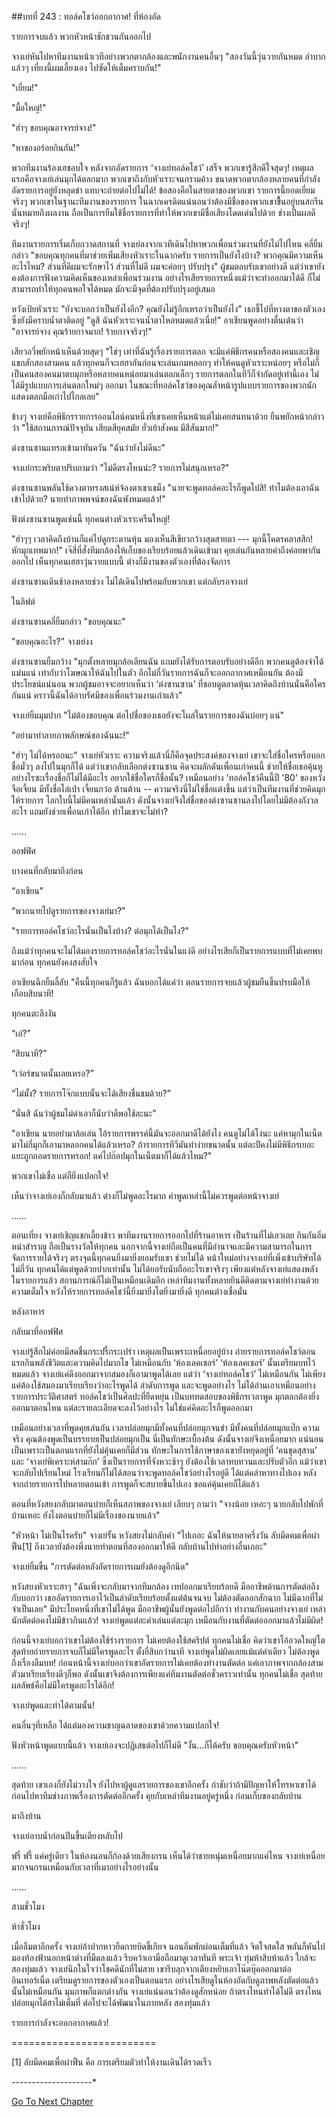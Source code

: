 ##บทที่ 243 : ทอล์คโชว์ออกอากาศ!
ที่ห้องอัด

รายการจบแล้ว พวกหัวหน้าชักชวนกันออกไป

จางเย่หันไปหาทีมงานหน้าเวทีอย่างพวกตากล้องและพนักงานคนอื่นๆ "สองวันนี้วุ่นวายกันหมด ลำบากแล้วๆ เที่ยงนี้ผมเลี้ยงเอง ไปซัดให้เต็มคราบกัน!"

"เยี่ยม!"

"มื้อใหญ่!"

"ฮ่าๆ ขอบคุณอาจารย์จาง!"

"หาของอร่อยกินกัน!"

พวกทีมงานร้องเฮชอบใจ หลังจากอัดรายการ ‘จางเย่ทอล์คโชว์’ เสร็จ พวกเขารู้สึกดีใจสุดๆ! เหตุผลแรกคือจางเย่เล่นมุกได้ตลกมาก พวกเขาถึงกับหัวเราะจนกรามค้าง ขนาดพวกตากล้องหลายคนที่กำลังอัดรายการอยู่ยังหลุดขำ แทบจะถ่ายต่อไปไม่ได้! ข้อสองคือในสายตาของพวกเขา รายการนี้ยอดเยี่ยมจริงๆ พวกเขาในฐานะทีมงานของรายการ ในฉากเครดิตแน่นอนว่าต้องมีชื่อของพวกเขาขืึ้นอยู่บนสกรีน นั่นหมายถึงผลงาน ถือเป็นการยืมใช้ชื่อรายการที่ทำให้พวกเขามีชื่อเสียงโดดเด่นไปด้วย ช่างเป็นผลดีจริงๆ!

ทีมงานรายการเริ่มเก็บกวาดสถานที่
จางเย่ลงจากเวทีเดินไปหาพวกเพื่อนร่วมงานที่ยังไม่ไปไหน คลี่ยิ้มกล่าว "ขอบคุณทุกคนที่มาช่วยเพิ่มเสียงหัวเราะในฉากครับ รายการเป็นยังไงบ้าง? พวกคุณมีความเห็นอะไรไหม? ส่วนที่ดีผมจะรักษาไว้ ส่วนที่ไม่ดี ผมจะค่อยๆ ปรับปรุง" ผู้ชมตอบรับเขาอย่างดี แต่ว่าเขายังคงต้องการฟังความคิดเห็นของเหล่าเพื่อนร่วมงาน อย่างไรเสียรายการหนึ่งแม้ว่าจะทำออกมาได้ดี ก็ไม่สามารถทำให้ทุกคนพอใจได้หมด มักจะมีจุดที่ต้องปรับปรุงอยู่เสมอ

หวังเป้ยหัวเราะ "ยังจะบอกว่าเป็นยังไงอีก? คุณยังไม่รู้อีกเหรอว่าเป็นยังไง" เธอชี้ไปที่หางตาของตัวเองซึ่งยังมีคราบน้ำตาติดอยู่ "ดูสิ ฉันหัวเราะจนน้ำตาไหลหมดแล้วเนี่ย!"
อาเชียนพูดอย่างตื่นเต้นว่า "อาจารย์จาง คุณร้ายกาจมาก! ร้ายกาจจริงๆ!"

เสียวอวี่พยักหน้าเห็นด้วยสุดๆ "ใช่ๆ เท่าที่ฉันรู้เรื่องรายการตลก จะมีแค่พิธีกรคนหรือสองคนและเชิญแขกสักสองสามคน แล้วทุกคนก็จะเฮฮากันก่อนจะเล่นเกมหลอกๆ ทำให้คนดูหัวเราะหน่อยๆ หรือไม่ก็เป็นคนสองคนมาตบมุกหรือหลายคนหน่อยมาเล่นตลกเล็กๆ รายการตลกในทีวีก็จำกัดอยู่เท่านี้เอง ไม่ได้มีรูปแบบการเล่นตลกใหม่ๆ ออกมา ในขณะที่ทอล์คโชว์ของคุณล้ำหน้ารูปแบบรายการของพวกนักแสดงตลกมือเก่าไปไกลเลย"

ข้างๆ จางเย่คือพิธีกรรายการออนไลน์คนหนึ่งที่เขาเคยเห็นหน้าแต่ไม่เคยสนทนาด้วย ยืนพยักหน้ากล่าวว่า "ใช้สถานการณ์ปัจจุบัน เสียดสียุคสมัย ยั่วเย้าสังคม มีสีสันมาก!"

ต่งซานซานแทรกเข้ามาทันควัน "ฉันว่ายังไม่ดีนะ"

จางเย่กระพริบตาปริบถามว่า "ไม่ดีตรงไหนน่ะ? รายการไม่สนุกเหรอ?"

ต่งซานซานพลันใช้ดวงตาทรงสเน่ห์จ้องตาเขาเขม็ง "นายจะพูดทอล์คอะไรก็พูดไปสิ! ทำไมต้องเอาฉันเข้าไปด้วย? นายทำภาพพจน์ของฉันพังหมดแล้ว!"

ฟังต่งซานซานพูดเช่นนี้ ทุกคนต่างหัวเราะครืนใหญ่!

"ฮ่าๆๆ เวลาคิดถึงบ้านก็แค่ไปดูกระดานหุ้น มองเห็นสีเขียวกว้างสุดสายตา --- มุกนี้โคตรคลาสสิก! หักมุกเทพมาก!" เจ๊สี่ที่สั่งทีมกล้องให้เก็บของเรียบร้อยแล้วเดินเข้ามา
คุยเล่นกันหลายคำถึงค่อยพากันออกไป เห็นทุกคนเฮฮาวุ่นวายแบบนี้ ต่างก็มีงานของตัวเองที่ต้องจัดการ

ต่งซานซานเดินช้าลงหลายช่วง ไม่ได้เดินไปพร้อมกับพวกเขา แต่กลับรอจางเย่

ในลิฟต์

ต่งซานซานคลี่ยิ้มกล่าว "ขอบคุณนะ"

"ขอบคุณอะไร?" จางเย่งง

ต่งซานซานยิ้มกว้าง "มุกตั้งหลายมุกล้อเลียนฉัน แถมยังได้รับการตอบรับอย่างดีอีก พวกคนดูต้องจำได้แม่นแน่ เท่ากับว่าโฆษณาให้ฉันไปในตัว อีกไม่กี่วันรายการฉันก็จะออกอากาศเหมือนกัน ต้องมีประโยชน์แน่นอน พวกผู้ชมอาจจะอยากเห็นว่า ‘ต่งซานซาน’ ที่ชอบดูตลาดหุ้นเวลาคิดถึงบ้านนั่นคือใครกันแน่ คราวนี้ฉันได้อาบรัศมีของเพื่อนร่วมงานเก่าแล้ว"

จางเย่ยิ้มมุมปาก "ไม่ต้องขอบคุณ ต่อไปชื่อของเธอยังจะโผล่ในรายการของฉันบ่อยๆ แน่"

"อย่ามาทำลายภาพลักษณ์ของฉันนะ!"

"ฮ่าๆ ไม่ได้หรอกนะ" จางเย่หัวเราะ
ความจริงแล้วนี่ก็คือจุดประสงค์ของจางเย่ เขาจะใส่ชื่อใครหรือบอกชื่อมั่วๆ ลงไปในมุกก็ได้ แต่ว่าเขากลับเลือกต่งซานซาน คิดจะผลักดันเพื่อนเก่าคนนี้ ช่วยให้ชื่อเธอคุ้นหู อย่างไรซะเรื่องชื่อก็ไม่ได้มีอะไร อยากใช้ชื่อใครก็ชื่อนั้น? เหมือนอย่าง ‘ทอล์คโชว์คืนนี้ปี '80’ ของหวังจือเจี้ยน มีทั้งชื่อไล่เป่า เจี้ยนกว๋อ ต้านต้าน -- ความจริงนี่ไม่ใช่ชื่อแต่งขึ้น แต่ว่าเป็นทีมงานที่ช่วยคิดมุกให้รายการ โลกใบนี้ไม่มีคนเหล่านั้นแล้ว ดังนั้นจางเย่จึงใส่ชื่อของต่งซานซานลงไปโดยไม่มีต้องกังวลอะไร แถมยังช่วยเพื่อนเก่าได้อีก ทำไมเขาจะไม่ทำ?

……

ออฟฟิศ

บางคนที่กลับมาถึงก่อน

“อาเชียน”

“พวกนายไปดูรายการของจางเย่มา?”

"รายการทอล์คโชว์อะไรนั่นเป็นไงบ้าง? ต่อมุกได้เป็นไง?"

ถึงแม้ว่าทุกคนจะไม่ได้มองรายการทอล์คโชว์อะไรนั่นในแง่ดี อย่างไรเสียก็เป็นรายการแบบที่ไม่เคยพบมาก่อน ทุกคนยังคงสงสัยใจ

อาเชียนฉีกยิ้มลี้ลับ "คืนนี้ทุกคนก็รู้แล้ว ฉันบอกได้แค่ว่า ตอนรายการจบแล้วผู้ชมยืนขึ้นปรบมือให้เกือบสิบนาที!

ทุกคนตะลึงงัน

“เอ๋?”

“สิบนาที?”

“เว่อร์ขนาดนั้นเลยเหรอ?”

“ไม่มั้ง? รายการโจ๊กแบบนั้นจะได้เสียงชื่นชมด้วย?”

“นั่นสิ ฉันว่าผู้ชมไม่ด่าเอาก็นับว่าดีพอใช้ละนะ”

"อาเชียน นายอย่ามาล้อเล่น ไอ้รายการพรรค์นี้มันจะออกมาดีได้ยังไง คนดูไม่ได้โง่นะ แค่หามุกในเน็ตมาไม่กี่มุกก็เอามาหลอกคนได้แล้วเหรอ? ถ้ารายการทีวีมันทำง่ายขนาดนั้น แต่ละปีคงไม่มีพิธีกรเยอะแยะถูกถอดรายการหรอก! แค่ไปก๊อปมุกในเน็ตมาก็ได้แล้วไหม?"

พวกเขาไม่เชื่อ แต่ก็ยิ่งแปลกใจ!

เห็นว่าจางเย่เองก็กลับมาแล้ว ต่างก็ไม่พูดอะไรมาก คำพูดเหล่านี้ไม่ควรพูดต่อหน้าจางเย่

……

ตอนเที่ยง จางเย่เชิญแขกเลี้ยงข้าว พาทีมงานรายการออกไปที่ร้านอาหาร เป็นร้านที่ไม่เลวเลย กินกันอิ่มหนำสำราญ ถือเป็นรางวัลให้ทุกคน นอกจากนี้จางเย่ถือเป็นคนที่มีอำนาจและมีความสามารถในการจัดการรายได้จริงๆ ตรงจุดนี้ทุกคนยิ่งมายิ่งยอมรับเขา ช่วยไม่ได้ หน้าใหม่อย่างจางเย่ที่เพิ่งเข้าบริษัทได้ไม่กี่วัน ทุกคนได้แต่พูดด้วยปากเท่านั้น ไม่ได้ยอรับนับถืออะไรเขาจริงๆ เพียงแต่หลังจางเย่แสดงพลังในรายการแล้ว สถานการณ์ก็ไม่เป็นเหมือนเดิมอีก เหล่าทีมงานทั้งหลายยินดีติดตามจางเย่ทำงานด้วยความเต็มใจ หวังให้รายการทอล์คโชว์นี้ยิ่งมายิ่งโตยิ่งมายิ่งดี ทุกคนต่างเชื่อมั่น

หลังอาหาร

กลับมาที่ออฟฟิศ

จางเย่รู้สึกไม่ค่อยมีสดชื่นกระปรี้กระเปร่า เหตุผลเป็นเพราะเหนื่อยอยู่บ้าง ถ่ายรายการทอล์คโชว์ตอนแรกกินพลังชีวิตและความคิดไปมากโข ไม่เหมือนกับ ‘ห้องเลคเชอร์’
‘ห้องเลคเชอร์’ นั้นเตรียมบทไว้หมดแล้ว จางเย่แค่ดึงออกมาจากสมองก็เอามาพูดได้เลย แต่ว่า ‘จางเย่ทอล์คโชว์’ ไม่เหมือนกัน ไม่เพียงแค่ต้องใช้สมองมาเรียบเรียงว่าอะไรพูดได้ ลำดับการพูด และจะพูดอย่างไร ไม่ได้อ่านเอาเหมือนอย่างรายการประวัติศาสตร์ ทอล์คโชว์เป็นศิลปะที่ยืดหยุ่น เป็นบททดสอบของพิธีกรเวลาพูด มุกตลกต้องยิ่งออกมาตอนไหน แต่ละรายละเอียดจะลงไว้อย่างไร ไม่ใช่แค่คิดอะไรก็พูดออกมา

เหมือนอย่างเวลาที่พูดคุยเล่นกัน เวลาปล่อยมุกมีทั้งคนที่ปล่อยมุกจนขำ มีทั้งคนที่ปล่อยมุกแป๊ก ความจริง คุณต้องพูดเป็นบรรยายเป็นปล่อยมุกเป็น นี่เป็นทักษะเบื้องต้น
ดังนั้นจางเย่จึงเหนื่อยมาก แน่นอน เป็นเพราะเป็นตอนแรกที่ยังไม่คุ้นเคยก็มีส่วน ทักษะในการใช้ภาษาของเขายังหยุดอยู่ที่ ‘คนขุดสุสาน’ และ ‘จางเย่พิเคราะห์สามก๊ก’ ซึ่งเป็นรายการที่จังหวะช้าๆ ยังต้องใช้เวลาทบทวนและปรับตัวอีก แม้ว่าเขาจะกลับไปเรียนใหม่ โรงเรียนก็ไม่ได้สอนว่าจะพูดทอล์คโชว์อย่างไรอยู่ดี ได้แต่คลำหาทางไปเอง หลังจากถ่ายรายการไปหลายตอนเข้า การพูดก็จะสบายขึ้นไปเอง ขอแค่คุ้นเคยก็ได้แล้ว

ตอนที่หวังสยงกลับมาตอนบ่ายก็เห็นสภาพของจางเย่ เลียบๆ ถามว่า "จางน้อย เหอะๆ นายกลับไปพักที่บ้านเหอะ ยังไงตอนบ่ายก็ไม่มีเรื่องของนายแล้ว"

"หัวหน้า ไม่เป็นไรครับ" จางเย่รั้น
หวังสยงไม่กลับคำ "ไปเถอะ ฉันให้นายลาครึ่งวัน ลับมีดคมเพื่อผ่าฟืน[1] ถึงเวลายังต้องพึ่งนายทำตอนที่สองออกมาให้ดี กลับบ้านไปทำอย่างอื่นเถอะ"

จางเย่ยิ้มขื่น "การตัดต่อหลังอัดรายการผมยังต้องดูอีกนิด"

หวังสยงหัวเราะฮาๆ "ฉันเพิ่งจะกลับมาจากทีมกล้อง เทปออกมาเรียบร้อยดี มืออาชีพด้านการตัดต่อถึงกับบอกว่า เธออัดรายการเอาไว้เป็นลำดับเรียบร้อยตั้งแต่ต้นจนจบ ไม่ต้องตัดออกสักฉาก ไม่มีฉากที่ไม่จำเป็นเลย" มีประโยคหนึ่งที่เขาไม่ได้พูด มืออาชีพผู้นั้นยังพูดต่อไปอีกว่า ทำงานกับคนอย่างจางเย่ เหล่านักตัดต่อคงไม่มีข้าวกินแล้ว! จางเย่พูดแต่ละคำเล่นแต่ละมุก เหมือนกับงานที่ตัดต่อออกมาแล้วไม่มีผิด!

ก่อนนี้จางเย่บอกว่าเขาไม่ต้องใช้ร่างรายการ ไม่เคยต้องใช้สคริปต์ ทุกคนไม่เชื่อ คิดว่าเขาโอ้อวดใหญ่โต สุดท้ายถ่ายรายการจบก็ไม่มีใครพูดอะไร ตั้งยี่สิบกว่านาที จางเย่พูดไม่ผิดเลยแม้แต่คำเดียว ไม่ต้องพูดถึงเรื่องลืมบท! ก่อนหน้านี้จางเย่บอกว่าเขาอัดรายการไม่เคยต้องทำงานตัดต่อ แค่เอาภาพจากกล้องสามตัวมาเรียบเรียงดีๆก็พอ ดังนั้นเขาจึงต้องการเพียงแค่ทีมงานตัดต่อชั่วคราวเท่านั้น ทุกคนไม่เชื่อ สุดท้ายผลลัพธ์คือไม่มีใครพูดอะไรได้อีก!

จางเย่พูดและทำได้ตามนั้น!

คนอื่นๆที่เหลือ ได้แต่มองความชาญฉลาดของเขาด้วยความแปลกใจ!

ฟังหัวหน้าพูดแบบนี้แล้ว จางเย่เองจะปฏิเสธต่อไปก็ไม่ดี "งั้น...ก็ได้ครับ ขอบคุณครับหัวหน้า"

……

สุดท้าย เขาเองก็ยังไม่วางใจ ยังไปหาผู้ดูแลรายการของเขาอีกครั้ง กำชับว่าถ้ามีปัญหาให้โทรหาเขาได้ ก่อนไปหาทีมช่างภาพเรื่องการตัดต่ออีกครั้ง คุยกับเหล่าทีมงานอยู่ครู่หนึ่ง ก่อนเก็บของกลับบ้าน

มาถึงบ้าน

จางเย่อาบน้ำก่อนปีนขึ้นเตียงหลับไป

ฟรี่ ฟรี้ แค่ครู่เดียว ในห้องนอนก็ก้องด้วยเสียงกรน เห็นได้ว่าชายหนุ่มเหนื่อยมากแค่ไหน จางเย่เหนื่อยมากจนกรนเหมือนกับเวลาที่เมาอย่างไรอย่างนั้น

……

สามชั่วโมง

ห้าชั่วโมง

เมื่อลืมตาอีกครั้ง จางเย่อ้าปากหาวยืดกายบิดขี้เกียจ นอนอิ่มพักผ่อนเต็มที่แล้ว จิตใจสดใส พลันก็หันไปมองท้องฟ้านอกหน้าต่างที่มืดลงแล้ว รีบคว้าเอามือถือมาดูเวลาทันที พระเจ้า ทุ่มห้าสิบห้าแล้ว ใกล้จะสองทุ่มแล้ว จางเย่นึกในใจว่าโชคดีนักที่ไม่สาย เขารีบลุกจากเตียงหยิบเอาโน๊ตบุ๊คออกมาต่ออินเทอร์เน็ต เตรียมดูรายการของตัวเองเป็นตอนแรก อย่างไรเสียดูในห้องอัดกับดูภาพหลังตัดต่อแล้วนั้นไม่เหมือนกัน มุมภาพก็แตกต่างกัน จางเย่แน่นอนว่าต้องดูสักหน่อย ถ้าตรงไหนทำได้ไม่ดี ตรงไหนปล่อยมุกได้ฮาไม่เต็มที่ ต่อไปจะได้พัฒนาในภายหลัง
สองทุ่มแล้ว

รายการกำลังจะออกอากาศแล้ว!

=========================

[1] ลับมีดคมเพื่อผ่าฟืน คือ การเตรียมตัวทำให้งานเดินได้รวดเร็ว

*-*-*-*-*-*-*-*-*-*-*-*-*-*-*-*-*-*-*-*-*


[Go To Next Chapter]( ./44.md)